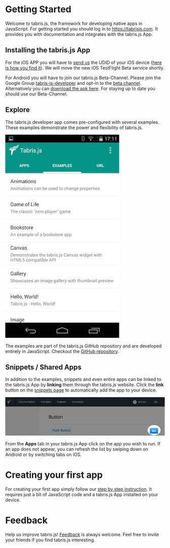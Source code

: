 Getting Started
===============
Welcome to tabris.js, the framework for developing native apps in JavaScript. For getting started you should log in to https://tabrisjs.com. It provides you with documentation and integrates with the tabris.js App. 

Installing the tabris.js App
----------------------------
For the iOS APP you will have to [send us](mailto:care@eclipsesource.com?subject=UDID) the UDID of your iOS device ([here is how you find it](http://whatsmyudid.com/)). We will move the new iOS TestFlight Beta service shortly.

For Android you will have to join our tabris.js Beta-Channel. Please join the Google Group [tabris-js-developer](https://groups.google.com/forum/#!forum/tabris-js-developer) and opt-in to the [beta channel](https://play.google.com/apps/testing/com.eclipsesource.tabris.js). Alternatively you can [download the apk here](http://download.eclipsesource.com/tabris.js/m4a/tabris.js-app-m4a.apk). For staying up to date you should use our Beta-Channel.

Explore
-------
The tabris.js developer app comes pre-configured with several examples. These examples demonstrate the power and flexibility of tabris.js. 

![Android Developer App](img/examples.png)

The examples are part of the tabris.js GitHub repository and are developed entirely in JavaScript. Checkout the [GitHub repository](https://github.com/eclipsesource/tabris-js/tree/master/examples).


Snippets / Shared Apps
----------------------
In addition to the examples, snippets and even entire apps can be linked to the tabris.js App by **linking** them through the tabris.js website. Click the **link** button on the [snippets page](https://tabrisjs.com/examples/) to automatically add the app to your device.

![Android Developer App](img/button-unlinked.png)

From the **Apps** tab in your tabris.js App click on the app you wish to run. If an app does not appear, you can refresh the list by swiping down on Android or by switching tabs on iOS.


Creating your first app
=======================
For creating your first app simply follow our [step by step instruction](https://tabrisjs.com/documentation/your-first-app). It requires just a bit of JavaScript code and a tabris.js App installed on your device. 


Feedback
========
Help us improve tabris.js! [Feedback](mailto:care@eclipsesource.com?subject=tabris.js%20feedback) is always welcome. Feel free to invite your friends if you find tabris.js interesting.

